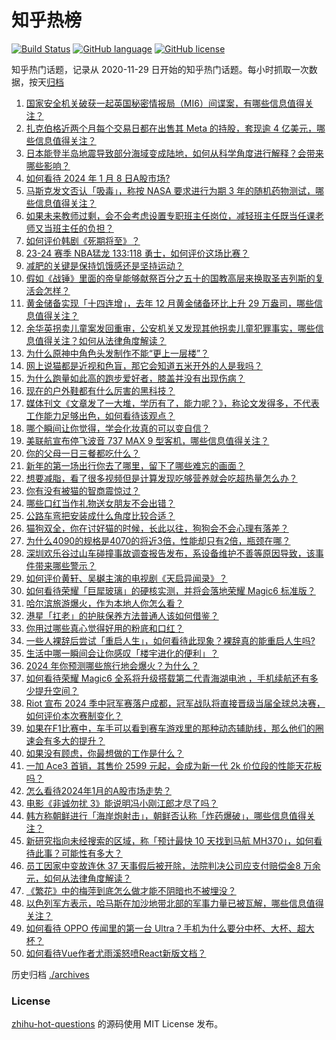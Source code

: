 # 知乎热榜
[![Build Status](https://github.com/ToWeLong/zhihu-hot-questions/workflows/CI/badge.svg)](https://github.com/ToWeLong/zhihu-hot-questions/actions)
[![GitHub language](https://img.shields.io/badge/language-golang-orange.svg)](https://golang.org/)
[![GitHub license](https://img.shields.io/github/license/ToWeLong/zhihu-hot-questions)](https://github.com/ToWeLong/zhihu-hot-questions/blob/main/LICENSE)

知乎热门话题，记录从 2020-11-29 日开始的知乎热门话题。每小时抓取一次数据，按天[归档](./archives)

<!-- BEGIN -->

1. [国家安全机关破获一起英国秘密情报局（MI6）间谍案，有哪些信息值得关注？](https://www.zhihu.com/question/638533923)
1. [扎克伯格近两个月每个交易日都在出售其 Meta 的持股，套现逾 4 亿美元，哪些信息值得关注？](https://www.zhihu.com/question/638494053)
1. [日本能登半岛地震导致部分海域变成陆地，如何从科学角度进行解释？会带来哪些影响？](https://www.zhihu.com/question/638496523)
1. [如何看待 2024 年 1 月 8 日A股市场?](https://www.zhihu.com/question/638538513)
1. [马斯克发文否认「吸毒」，称按 NASA 要求进行为期 3 年的随机药物测试，哪些信息值得关注？](https://www.zhihu.com/question/638536435)
1. [如果未来教师过剩，会不会考虑设置专职班主任岗位，减轻班主任既当任课老师又当班主任的负担？](https://www.zhihu.com/question/638062138)
1. [如何评价韩剧《死期将至》？](https://www.zhihu.com/question/634996821)
1. [23-24 赛季 NBA猛龙 133:118 勇士，如何评价这场比赛？](https://www.zhihu.com/question/638538049)
1. [减肥的关键是保持饥饿感还是坚持运动？](https://www.zhihu.com/question/637781999)
1. [假如《战锤》里面的帝皇能够献祭百分之五十的国教高层来换取圣吉列斯的复活会怎样？](https://www.zhihu.com/question/637998375)
1. [黄金储备实现「十四连增」，去年 12 月黄金储备环比上升 29 万盎司，哪些信息值得关注？](https://www.zhihu.com/question/638486210)
1. [余华英拐卖儿童案发回重审，公安机关又发现其他拐卖儿童犯罪事实，哪些信息值得关注？如何从法律角度解读？](https://www.zhihu.com/question/638531311)
1. [为什么原神中角色头发制作不能“更上一层楼”？](https://www.zhihu.com/question/638062314)
1. [网上说猫都是近视和色盲，那它会知道五米开外的人是我吗？](https://www.zhihu.com/question/637239872)
1. [为什么跑量如此高的跑步爱好者，膝盖并没有出现伤病？](https://www.zhihu.com/question/636731924)
1. [现在的户外鞋都有什么厉害的黑科技？](https://www.zhihu.com/question/637991266)
1. [媒体刊文《文章发了一大堆，学历有了，能力呢？》，称论文发得多，不代表工作能力足够出色，如何看待该观点？](https://www.zhihu.com/question/638143865)
1. [哪个瞬间让你觉得，学会化妆真的可以变自信？](https://www.zhihu.com/question/632642102)
1. [美联航宣布停飞波音 737 MAX 9 型客机，哪些信息值得关注？](https://www.zhihu.com/question/638468176)
1. [你的父母一日三餐都吃什么？](https://www.zhihu.com/question/636367595)
1. [新年的第一场出行你去了哪里，留下了哪些难忘的画面？](https://www.zhihu.com/question/637991977)
1. [想要减脂，看了很多视频但是计算发现吃够营养就会吃超热量怎么办？](https://www.zhihu.com/question/637964968)
1. [你有没有被猫的智商震惊过？](https://www.zhihu.com/question/635544039)
1. [哪些口红当作礼物送女朋友不会出错？](https://www.zhihu.com/question/636896154)
1. [公路车弯把安装成什么角度比较合适？](https://www.zhihu.com/question/636092173)
1. [猫狗双全，你在讨好猫的时候，长此以往，狗狗会不会心理有落差？](https://www.zhihu.com/question/635559617)
1. [为什么4090的规格是4070的将近3倍，性能却只有2倍，瓶颈在哪？](https://www.zhihu.com/question/637400593)
1. [深圳欢乐谷过山车碰撞事故调查报告发布，系设备维护不善等原因导致，该事件带来哪些警示？](https://www.zhihu.com/question/638544717)
1. [如何评价黄轩、吴樾主演的电视剧《天启异闻录》？](https://www.zhihu.com/question/637271718)
1. [如何看待荣耀「巨犀玻璃」的硬核实测，并将会落地荣耀 Magic6 标准版？](https://www.zhihu.com/question/638547929)
1. [哈尔滨旅游爆火，作为本地人你怎么看？](https://www.zhihu.com/question/637951749)
1. [港星「扛老」的护肤保养方法普通人该如何借鉴？](https://www.zhihu.com/question/637633412)
1. [你用过哪些真心觉得好用的粉底和口红？](https://www.zhihu.com/question/630961306)
1. [一些人裸辞后尝试「重启人生」，如何看待此现象？裸辞真的能重启人生吗?](https://www.zhihu.com/question/638489426)
1. [生活中哪一瞬间会让你感叹「楼宇进化的便利」？](https://www.zhihu.com/question/635366507)
1. [2024 年你预测哪些旅行地会爆火？为什么？](https://www.zhihu.com/question/637779045)
1. [如何看待荣耀 Magic6 全系将升级搭载第二代青海湖电池 ，手机续航还有多少提升空间？](https://www.zhihu.com/question/638174339)
1. [Riot 宣布 2024 季中冠军赛落户成都，冠军战队将直接晋级当届全球总决赛，如何评价本次赛制变化？](https://www.zhihu.com/question/638092543)
1. [如果在F1比赛中，车手可以看到赛车游戏里的那种动态辅助线，那么他们的圈速会有多大的提升？](https://www.zhihu.com/question/638408187)
1. [如果没有顾虑，你最想做的工作是什么？](https://www.zhihu.com/question/634607588)
1. [一加 Ace3 首销，其售价 2599 元起，会成为新一代 2k 价位段的性能天花板吗？](https://www.zhihu.com/question/638487412)
1. [怎么看待2024年1月的A股市场走势？](https://www.zhihu.com/question/638486100)
1. [电影《非诚勿扰 3》能说明冯小刚江郎才尽了吗？](https://www.zhihu.com/question/637606754)
1. [韩方称朝鲜进行「海岸炮射击」，朝鲜否认称「炸药爆破」，哪些信息值得关注？](https://www.zhihu.com/question/638492804)
1. [新研究指向未经搜索的区域，称「预计最快 10 天找到马航 MH370」，如何看待此事？可能性有多大？](https://www.zhihu.com/question/638488422)
1. [员工因家中变故连休 37 天事假后被开除，法院判决公司应支付赔偿金8 万余元，如何从法律角度解读？](https://www.zhihu.com/question/637998723)
1. [《繁花》中的梅萍到底怎么做才能不阴暗也不被埋没？](https://www.zhihu.com/question/638476171)
1. [以色列军方表示，哈马斯在加沙地带北部的军事力量已被瓦解，哪些信息值得关注？](https://www.zhihu.com/question/638485590)
1. [如何看待 OPPO 传闻里的第一台 Ultra？手机为什么要分中杯、大杯、超大杯？](https://www.zhihu.com/question/637991551)
1. [如何看待Vue作者尤雨溪怒喷React新版文档？](https://www.zhihu.com/question/638475234)

<!-- END -->

历史归档 [./archives](./archives)


### License
[zhihu-hot-questions](https://github.com/towelong/zhihu-hot-questions) 的源码使用 MIT License 发布。